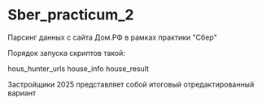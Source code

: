 # Sber_practicum_2

Парсинг данных с сайта Дом.РФ в рамках практики "Сбер"

Порядок запуска скриптов такой:

hous_hunter_urls
house_info
house_result

Застройщики 2025 представляет собой итоговый отредактированный вариант
